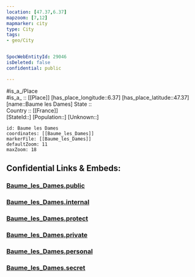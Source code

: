 ```yaml
---
location: [47.37,6.37] 
mapzoom: [7,12] 
mapmarker: city 
type: City
tags:
- geo/City


SpocWebEntityId: 29046
isDeleted: false
confidential: public

---
```

#is_a_/Place  
#is_a_ :: [[Place]] 
[has_place_longitude::6.37] 
[has_place_latitude::47.37] 
[name::Baume les Dames] 
State ::  
Country :: [[France]]  
[StateId::] 
[Population::] 
[Unknown::] 


```leaflet
id: Baume les Dames
coordinates: [[Baume_les_Dames]] 
markerFile: [[Baume_les_Dames]] 
defaultZoom: 11 
maxZoom: 18
```


## Confidential Links & Embeds: 

### [Baume_les_Dames.public](/_public/\Earth\Continent\Europe\Europe~West\France\regions~France\Bourgogne-Franche-Comté\departments~Bourgogne-Franche-Comté\Doubs\communes~Doubs\Besançon\cities~BesançonBaume_les_Dames.public.md) 

### [Baume_les_Dames.internal](/_internal/\Earth\Continent\Europe\Europe~West\France\regions~France\Bourgogne-Franche-Comté\departments~Bourgogne-Franche-Comté\Doubs\communes~Doubs\Besançon\cities~BesançonBaume_les_Dames.internal.md) 

### [Baume_les_Dames.protect](/_protect/\Earth\Continent\Europe\Europe~West\France\regions~France\Bourgogne-Franche-Comté\departments~Bourgogne-Franche-Comté\Doubs\communes~Doubs\Besançon\cities~BesançonBaume_les_Dames.protect.md) 

### [Baume_les_Dames.private](/_private/\Earth\Continent\Europe\Europe~West\France\regions~France\Bourgogne-Franche-Comté\departments~Bourgogne-Franche-Comté\Doubs\communes~Doubs\Besançon\cities~BesançonBaume_les_Dames.private.md) 

### [Baume_les_Dames.personal](/_personal/\Earth\Continent\Europe\Europe~West\France\regions~France\Bourgogne-Franche-Comté\departments~Bourgogne-Franche-Comté\Doubs\communes~Doubs\Besançon\cities~BesançonBaume_les_Dames.personal.md) 

### [Baume_les_Dames.secret](/_secret/\Earth\Continent\Europe\Europe~West\France\regions~France\Bourgogne-Franche-Comté\departments~Bourgogne-Franche-Comté\Doubs\communes~Doubs\Besançon\cities~BesançonBaume_les_Dames.secret.md)

